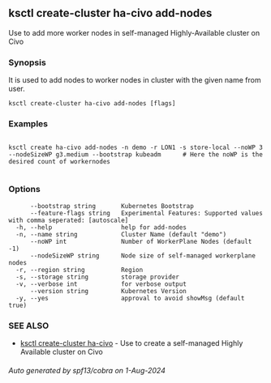 ## ksctl create-cluster ha-civo add-nodes

Use to add more worker nodes in self-managed Highly-Available cluster on Civo

### Synopsis

It is used to add nodes to worker nodes in cluster with the given name from user.

```
ksctl create-cluster ha-civo add-nodes [flags]
```

### Examples

```

ksctl create ha-civo add-nodes -n demo -r LON1 -s store-local --noWP 3 --nodeSizeWP g3.medium --bootstrap kubeadm      # Here the noWP is the desired count of workernodes
	
```

### Options

```
      --bootstrap string       Kubernetes Bootstrap
      --feature-flags string   Experimental Features: Supported values with comma seperated: [autoscale]
  -h, --help                   help for add-nodes
  -n, --name string            Cluster Name (default "demo")
      --noWP int               Number of WorkerPlane Nodes (default -1)
      --nodeSizeWP string      Node size of self-managed workerplane nodes
  -r, --region string          Region
  -s, --storage string         storage provider
  -v, --verbose int            for verbose output
      --version string         Kubernetes Version
  -y, --yes                    approval to avoid showMsg (default true)
```

### SEE ALSO

* [ksctl create-cluster ha-civo](ksctl_create-cluster_ha-civo.md)	 - Use to create a self-managed Highly Available cluster on Civo

###### Auto generated by spf13/cobra on 1-Aug-2024
